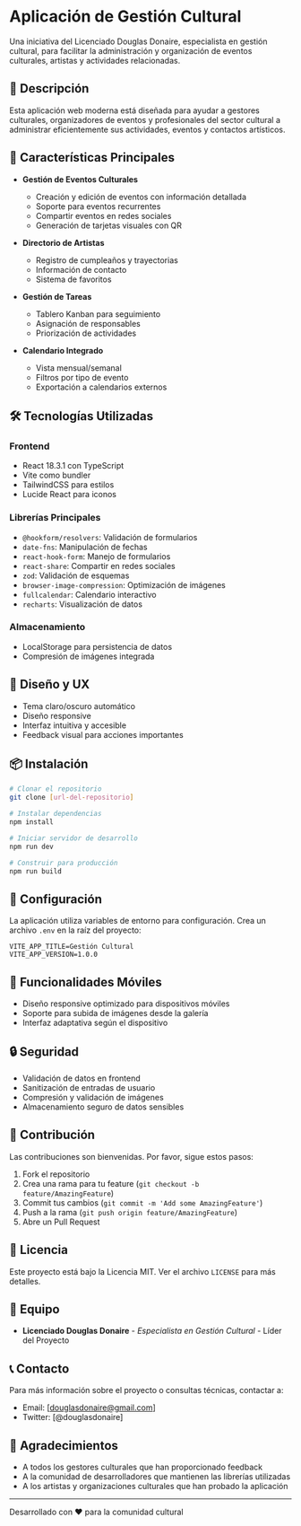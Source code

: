 # Aplicación de Gestión Cultural

Una iniciativa del Licenciado Douglas Donaire, especialista en gestión cultural, para facilitar la administración y organización de eventos culturales, artistas y actividades relacionadas.

## 🎯 Descripción

Esta aplicación web moderna está diseñada para ayudar a gestores culturales, organizadores de eventos y profesionales del sector cultural a administrar eficientemente sus actividades, eventos y contactos artísticos.

## 🚀 Características Principales

- **Gestión de Eventos Culturales**
  - Creación y edición de eventos con información detallada
  - Soporte para eventos recurrentes
  - Compartir eventos en redes sociales
  - Generación de tarjetas visuales con QR

- **Directorio de Artistas**
  - Registro de cumpleaños y trayectorias
  - Información de contacto
  - Sistema de favoritos

- **Gestión de Tareas**
  - Tablero Kanban para seguimiento
  - Asignación de responsables
  - Priorización de actividades

- **Calendario Integrado**
  - Vista mensual/semanal
  - Filtros por tipo de evento
  - Exportación a calendarios externos

## 🛠️ Tecnologías Utilizadas

### Frontend
- React 18.3.1 con TypeScript
- Vite como bundler
- TailwindCSS para estilos
- Lucide React para iconos

### Librerías Principales
- `@hookform/resolvers`: Validación de formularios
- `date-fns`: Manipulación de fechas
- `react-hook-form`: Manejo de formularios
- `react-share`: Compartir en redes sociales
- `zod`: Validación de esquemas
- `browser-image-compression`: Optimización de imágenes
- `fullcalendar`: Calendario interactivo
- `recharts`: Visualización de datos

### Almacenamiento
- LocalStorage para persistencia de datos
- Compresión de imágenes integrada

## 🎨 Diseño y UX

- Tema claro/oscuro automático
- Diseño responsive
- Interfaz intuitiva y accesible
- Feedback visual para acciones importantes

## 📦 Instalación

```bash
# Clonar el repositorio
git clone [url-del-repositorio]

# Instalar dependencias
npm install

# Iniciar servidor de desarrollo
npm run dev

# Construir para producción
npm run build
```

## 🔧 Configuración

La aplicación utiliza variables de entorno para configuración. Crea un archivo `.env` en la raíz del proyecto:

```env
VITE_APP_TITLE=Gestión Cultural
VITE_APP_VERSION=1.0.0
```

## 📱 Funcionalidades Móviles

- Diseño responsive optimizado para dispositivos móviles
- Soporte para subida de imágenes desde la galería
- Interfaz adaptativa según el dispositivo

## 🔒 Seguridad

- Validación de datos en frontend
- Sanitización de entradas de usuario
- Compresión y validación de imágenes
- Almacenamiento seguro de datos sensibles

## 🤝 Contribución

Las contribuciones son bienvenidas. Por favor, sigue estos pasos:

1. Fork el repositorio
2. Crea una rama para tu feature (`git checkout -b feature/AmazingFeature`)
3. Commit tus cambios (`git commit -m 'Add some AmazingFeature'`)
4. Push a la rama (`git push origin feature/AmazingFeature`)
5. Abre un Pull Request

## 📄 Licencia

Este proyecto está bajo la Licencia MIT. Ver el archivo `LICENSE` para más detalles.

## 👥 Equipo

- **Licenciado Douglas Donaire** - *Especialista en Gestión Cultural* - Líder del Proyecto

## 📞 Contacto

Para más información sobre el proyecto o consultas técnicas, contactar a:

- Email: [douglasdonaire@gmail.com]
- Twitter: [@douglasdonaire]

## 🙏 Agradecimientos

- A todos los gestores culturales que han proporcionado feedback
- A la comunidad de desarrolladores que mantienen las librerías utilizadas
- A los artistas y organizaciones culturales que han probado la aplicación

---

Desarrollado con ❤️ para la comunidad cultural